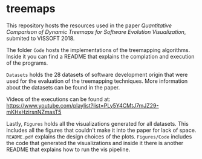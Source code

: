 # treemaps

This repository hosts the resources used in the paper *Quantitative Comparison of 
Dynamic Treemaps for Software Evolution Visualization*, submited to VISSOFT 2018.

The folder `Code` hosts the implementations of the treemapping algorithms. Inside it
you can find a README that explains the complation and execution of the programs.

`Datasets` holds the 28 datasets of software development origin that were used for
the evaluation of the treemapping techniques. More information about the datasets 
can be found in the paper.

Videos of the executions can be found at: https://www.youtube.com/playlist?list=PLy5Y4CMtJ7mJZ29-mKHxHzirsnNZmasT5

Lastly, `Figures` holds all the visualizations generated for all datasets. This includes
all the figures that couldn't make it into the paper for lack of space. `README.pdf` explains
the design choices of the plots. `Figures/Code` includes the code that generated the
visualizations and inside it there is another README that explains how to run the 
vis pipeline.
